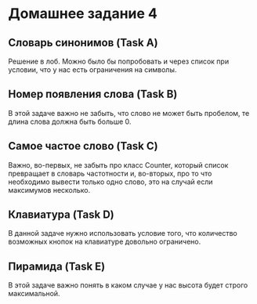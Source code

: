 # Домашнее задание 4

## Словарь синонимов (Task A)
Решение в лоб. Можно было бы попробовать и через список при условии, что у нас есть ограничения на 
символы.

## Номер появления слова (Task B)
В этой задаче важно не забыть, что слово не может быть пробелом, те длина слова должна быть больше 0.

## Самое частое слово (Task C)
Важно, во-первых, не забыть про класс Counter, который список превращает в словарь частотности и, 
во-вторых, про то что необходимо вывести только одно слово, это на случай если максимумов несколько.

## Клавиатура (Task D)
В данной задаче нужно использовать условие того, что количество возможных кнопок на клавиатуре довольно
ограничено.

## Пирамида (Task E)
В этой задаче важно понять в каком случае у нас высота будет строго максимальной.